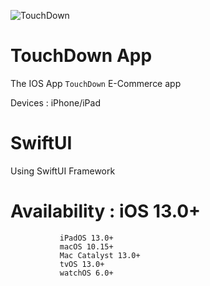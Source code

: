 ![TouchDown](https://user-images.githubusercontent.com/24587959/165284606-747779e5-12a2-4b23-b8cc-b246befd0957.gif)

# TouchDown App

The IOS App `TouchDown` E-Commerce app

Devices : iPhone/iPad

# SwiftUI
Using SwiftUI Framework 

# Availability : iOS 13.0+
               iPadOS 13.0+
               macOS 10.15+
               Mac Catalyst 13.0+
               tvOS 13.0+
               watchOS 6.0+
